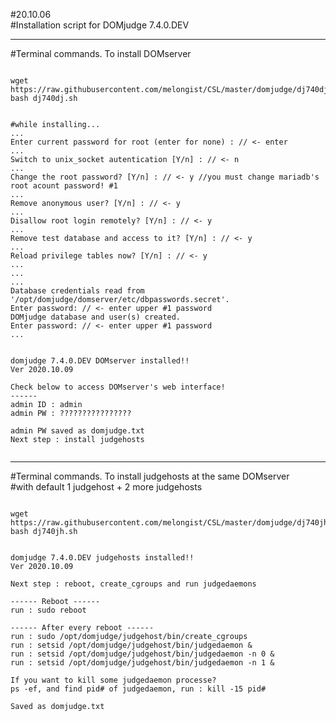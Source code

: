 #20.10.06   
#Installation script for DOMjudge 7.4.0.DEV
   
---
#Terminal commands. To install DOMserver
<pre><code>
wget https://raw.githubusercontent.com/melongist/CSL/master/domjudge/dj740dj.sh
bash dj740dj.sh
</code></pre>

<pre><code>
#while installing...   
...   
Enter current password for root (enter for none) : // <- enter   
...   
Switch to unix_socket autentication [Y/n] : // <- n   
...   
Change the root password? [Y/n] : // <- y //you must change mariadb's root acount password! #1   
...   
Remove anonymous user? [Y/n] : // <- y   
...   
Disallow root login remotely? [Y/n] : // <- y   
...   
Remove test database and access to it? [Y/n] : // <- y   
...   
Reload privilege tables now? [Y/n] : // <- y   
...
...   
...   
Database credentials read from '/opt/domjudge/domserver/etc/dbpasswords.secret'.   
Enter password: // <- enter upper #1 password   
DOMjudge database and user(s) created.   
Enter password: // <- enter upper #1 password   
...   
</code></pre>

<pre><code>
domjudge 7.4.0.DEV DOMserver installed!!    
Ver 2020.10.09    

Check below to access DOMserver's web interface!    
------    
admin ID : admin    
admin PW : ????????????????    
    
admin PW saved as domjudge.txt    
Next step : install judgehosts    
    
</code></pre>

---
#Terminal commands. To install judgehosts at the same DOMserver   
#with default 1 judgehost + 2 more judgehosts
<pre><code>
wget https://raw.githubusercontent.com/melongist/CSL/master/domjudge/dj740jh.sh
bash dj740jh.sh
</code></pre>

<pre><code>
domjudge 7.4.0.DEV judgehosts installed!!
Ver 2020.10.09

Next step : reboot, create_cgroups and run judgedaemons

------ Reboot ------
run : sudo reboot

------ After every reboot ------
run : sudo /opt/domjudge/judgehost/bin/create_cgroups
run : setsid /opt/domjudge/judgehost/bin/judgedaemon &
run : setsid /opt/domjudge/judgehost/bin/judgedaemon -n 0 &
run : setsid /opt/domjudge/judgehost/bin/judgedaemon -n 1 &

If you want to kill some judgedaemon processe?
ps -ef, and find pid# of judgedaemon, run : kill -15 pid#

Saved as domjudge.txt
</code></pre>
